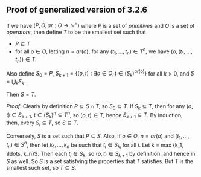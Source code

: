 ## Proof of generalized version of 3.2.6
If we have $(P, O, ar: O \to \mathbb{N}^+)$ where $P$ is a set of *primitives* and $O$ is a set of *operators*, then define $T$ to be the smallest set such that

 - $P \subseteq T$
 - for all $o \in O$, letting $n = ar(o)$, for any $(t_1, \ldots, t_n) \in T^n$, we have $(o, (t_1, \ldots, t_n)) \in T$.

Also define $S_0 = P$, $S_{k+1} = \{(o,t) : \exists o \in O, t \in (S_k)^{ar(o)}\}$ for all $k > 0$, and $S = \bigcup_k S_k$.

Then $S = T$.

*Proof:* Clearly by definition $P \subseteq S \cap T$, so $S_0 \subseteq T$. If $S_k \subseteq T$, then for any $(o, t) \in S_{k+1}$, $t \in (S_k)^n \subseteq T^n$, so $(o, t) \in T$, hence $S_{k+1} \subseteq T$. By induction, then, every $S_i \subseteq T$, so $S \subseteq T$. 

Conversely, $S$ is a set such that $P \subseteq S$. Also, if $o \in O$, $n = ar(o)$ and $(t_1, \ldots, t_n) \in S^n$, then let $k_1, \ldots, k_n$ be such that $t_i \in S_{k_i}$ for all $i$. Let k = max \{k_1, \ldots, k_n\}$. Then each $t_i \in S_k$, so $(o, t) \in S_{k+1}$ by definition. and hence in $S$ as well. So $S$ is a set satisfying the properties that $T$ satisfies. But $T$ is the smallest such set, so $T \subseteq S$.

